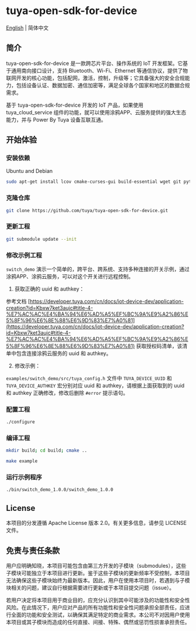 # tuya-open-sdk-for-device
[English](https://github.com/tuya/tuya-open-sdk-for-device/blob/master/README.md) | 简体中文

## 简介
tuya-open-sdk-for-device 是一款跨芯片平台、操作系统的 IoT 开发框架。它基于通用南向接口设计，支持 Bluetooth、Wi-Fi、Ethernet 等通信协议，提供了物联网开发的核心功能，包括配网，激活，控制，升级等；它具备强大的安全合规能力，包括设备认证、数据加密、通信加密等，满足全球各个国家和地区的数据合规需求。

基于 tuya-open-sdk-for-device 开发的 IoT 产品，如果使用 tuya_cloud_service 组件的功能，就可以使用涂鸦APP、云服务提供的强大生态能力，并与 Power By Tuya 设备互联互通。


## 开始体验

### 安装依赖
Ubuntu and Debian

```sh
sudo apt-get install lcov cmake-curses-gui build-essential wget git python3 libc6-i386 libsystemd-dev
```

### 克隆仓库

```sh
git clone https://github.com/tuya/tuya-open-sdk-for-device.git
```

### 更新工程

```sh
git submodule update --init
```

### 修改示例工程
`switch_demo` 演示一个简单的，跨平台、跨系统、支持多种连接的开关示例，通过涂鸦APP、涂鸦云服务，可以对这个开关进行远程控制。

1. 获取正确的 uuid 和 authkey：

参考文档 [https://developer.tuya.com/cn/docs/iot-device-dev/application-creation?id=Kbxw7ket3aujc#title-4-%E7%AC%AC%E4%BA%94%E6%AD%A5%EF%BC%9A%E9%A2%86%E5%8F%96%E6%8E%88%E6%9D%83%E7%A0%81](https://developer.tuya.com/cn/docs/iot-device-dev/application-creation?id=Kbxw7ket3aujc#title-4-%E7%AC%AC%E4%BA%94%E6%AD%A5%EF%BC%9A%E9%A2%86%E5%8F%96%E6%8E%88%E6%9D%83%E7%A0%81) 获取授权码清单，该清单中包含连接涂鸦云服务的 uuid 和 authkey。

2. 修改示例：

`examples/switch_demo/src/tuya_config.h` 文件中 `TUYA_DEVICE_UUID` 和 `TUYA_DEVICE_AUTHKEY` 宏分别对应 uuid 和 authkey，请根据上面获取到的 uuid 和 authkey 正确修改，修改后删除 `#error` 提示语句。 

### 配置工程

```sh
./configure
```

### 编译工程

```sh
mkdir build; cd build; cmake ..

make example
```

### 运行示例程序

```sh
./bin/switch_demo_1.0.0/switch_demo_1.0.0
```

## License

本项目的分发遵循 Apache License 版本 2.0。有关更多信息，请参见 LICENSE 文件。


## 免责与责任条款

用户应明确知晓，本项目可能包含由第三方开发的子模块（submodules），这些子模块可能独立于本项目进行更新。鉴于这些子模块的更新频率不受控制，本项目无法确保这些子模块始终为最新版本。因此，用户在使用本项目时，若遇到与子模块相关的问题，建议自行根据需要进行更新或于本项目提交问题（issue）。

若用户决定将本项目用于商业目的，应充分认识到其中可能涉及的功能性和安全性风险。在此情况下，用户应对产品的所有功能性和安全性问题承担全部责任，应进行全面的功能和安全测试，以确保其满足特定的商业需求。本公司不对因用户使用本项目或其子模块而造成的任何直接、间接、特殊、偶然或惩罚性损害承担责任。